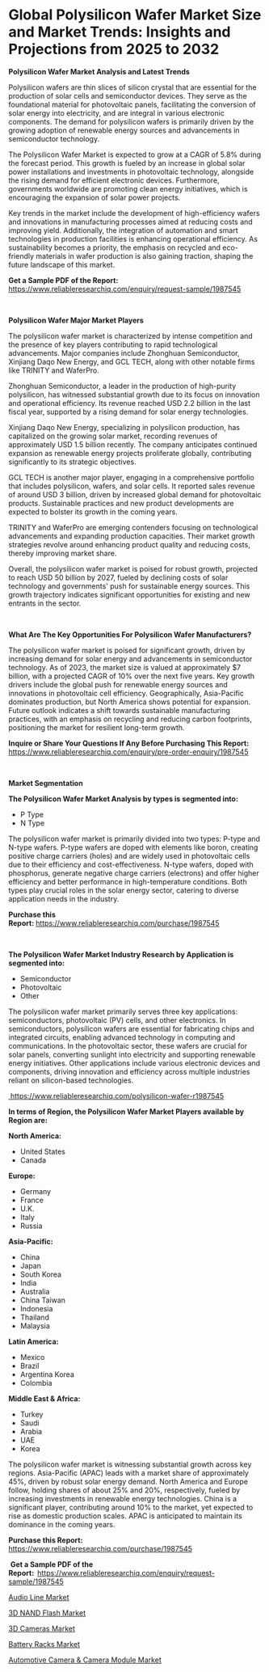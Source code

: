 <p><h1>Global Polysilicon Wafer Market Size and Market Trends: Insights and Projections from 2025 to 2032</h1></p><p><strong>Polysilicon Wafer Market Analysis and Latest Trends</strong></p>
<p><p>Polysilicon wafers are thin slices of silicon crystal that are essential for the production of solar cells and semiconductor devices. They serve as the foundational material for photovoltaic panels, facilitating the conversion of solar energy into electricity, and are integral in various electronic components. The demand for polysilicon wafers is primarily driven by the growing adoption of renewable energy sources and advancements in semiconductor technology.</p><p>The Polysilicon Wafer Market is expected to grow at a CAGR of 5.8% during the forecast period. This growth is fueled by an increase in global solar power installations and investments in photovoltaic technology, alongside the rising demand for efficient electronic devices. Furthermore, governments worldwide are promoting clean energy initiatives, which is encouraging the expansion of solar power projects. </p><p>Key trends in the market include the development of high-efficiency wafers and innovations in manufacturing processes aimed at reducing costs and improving yield. Additionally, the integration of automation and smart technologies in production facilities is enhancing operational efficiency. As sustainability becomes a priority, the emphasis on recycled and eco-friendly materials in wafer production is also gaining traction, shaping the future landscape of this market.</p></p>
<p><strong>Get a Sample PDF of the Report:&nbsp;</strong> <a href="https://www.reliableresearchiq.com/enquiry/request-sample/1987545?utm_campaign=1896&utm_medium=2&utm_source=Github&utm_content=ia&utm_term=06042025&utm_id=polysilicon-wafer">https://www.reliableresearchiq.com/enquiry/request-sample/1987545</a></p>
<p>&nbsp;</p>
<p><strong>Polysilicon Wafer Major Market Players</strong></p>
<p><p>The polysilicon wafer market is characterized by intense competition and the presence of key players contributing to rapid technological advancements. Major companies include Zhonghuan Semiconductor, Xinjiang Daqo New Energy, and GCL TECH, along with other notable firms like TRINITY and WaferPro.</p><p>Zhonghuan Semiconductor, a leader in the production of high-purity polysilicon, has witnessed substantial growth due to its focus on innovation and operational efficiency. Its revenue reached USD 2.2 billion in the last fiscal year, supported by a rising demand for solar energy technologies.</p><p>Xinjiang Daqo New Energy, specializing in polysilicon production, has capitalized on the growing solar market, recording revenues of approximately USD 1.5 billion recently. The company anticipates continued expansion as renewable energy projects proliferate globally, contributing significantly to its strategic objectives.</p><p>GCL TECH is another major player, engaging in a comprehensive portfolio that includes polysilicon, wafers, and solar cells. It reported sales revenue of around USD 3 billion, driven by increased global demand for photovoltaic products. Sustainable practices and new product developments are expected to bolster its growth in the coming years.</p><p>TRINITY and WaferPro are emerging contenders focusing on technological advancements and expanding production capacities. Their market growth strategies revolve around enhancing product quality and reducing costs, thereby improving market share.</p><p>Overall, the polysilicon wafer market is poised for robust growth, projected to reach USD 50 billion by 2027, fueled by declining costs of solar technology and governments' push for sustainable energy sources. This growth trajectory indicates significant opportunities for existing and new entrants in the sector.</p></p>
<p>&nbsp;</p>
<p><strong>What Are The Key Opportunities For Polysilicon Wafer Manufacturers?</strong></p>
<p><p>The polysilicon wafer market is poised for significant growth, driven by increasing demand for solar energy and advancements in semiconductor technology. As of 2023, the market size is valued at approximately $7 billion, with a projected CAGR of 10% over the next five years. Key growth drivers include the global push for renewable energy sources and innovations in photovoltaic cell efficiency. Geographically, Asia-Pacific dominates production, but North America shows potential for expansion. Future outlook indicates a shift towards sustainable manufacturing practices, with an emphasis on recycling and reducing carbon footprints, positioning the market for resilient long-term growth.</p></p>
<p><strong>Inquire or Share Your Questions If Any Before Purchasing This Report:</strong> <a href="https://www.reliableresearchiq.com/enquiry/pre-order-enquiry/1987545?utm_campaign=1896&utm_medium=2&utm_source=Github&utm_content=ia&utm_term=06042025&utm_id=polysilicon-wafer">https://www.reliableresearchiq.com/enquiry/pre-order-enquiry/1987545</a></p>
<p>&nbsp;</p>
<p><strong>Market Segmentation</strong></p>
<p><strong>The Polysilicon Wafer Market Analysis by types is segmented into:</strong></p>
<p><ul><li>P Type</li><li>N Type</li></ul></p>
<p><p>The polysilicon wafer market is primarily divided into two types: P-type and N-type wafers. P-type wafers are doped with elements like boron, creating positive charge carriers (holes) and are widely used in photovoltaic cells due to their efficiency and cost-effectiveness. N-type wafers, doped with phosphorus, generate negative charge carriers (electrons) and offer higher efficiency and better performance in high-temperature conditions. Both types play crucial roles in the solar energy sector, catering to diverse application needs in the industry.</p></p>
<p><strong>Purchase this Report:&nbsp;</strong><a href="https://www.reliableresearchiq.com/purchase/1987545?utm_campaign=1896&utm_medium=2&utm_source=Github&utm_content=ia&utm_term=06042025&utm_id=polysilicon-wafer">https://www.reliableresearchiq.com/purchase/1987545</a></p>
<p>&nbsp;</p>
<p><strong>The Polysilicon Wafer Market Industry Research by Application is segmented into:</strong></p>
<p><ul><li>Semiconductor</li><li>Photovoltaic</li><li>Other</li></ul></p>
<p><p>The polysilicon wafer market primarily serves three key applications: semiconductors, photovoltaic (PV) cells, and other electronics. In semiconductors, polysilicon wafers are essential for fabricating chips and integrated circuits, enabling advanced technology in computing and communications. In the photovoltaic sector, these wafers are crucial for solar panels, converting sunlight into electricity and supporting renewable energy initiatives. Other applications include various electronic devices and components, driving innovation and efficiency across multiple industries reliant on silicon-based technologies.</p></p>
<p><a href="https://www.reliableresearchiq.com/polysilicon-wafer-r1987545?utm_campaign=1896&utm_medium=2&utm_source=Github&utm_content=ia&utm_term=06042025&utm_id=polysilicon-wafer">&nbsp;https://www.reliableresearchiq.com/polysilicon-wafer-r1987545</a></p>
<p><strong>In terms of Region, the Polysilicon Wafer Market Players available by Region are:</strong></p>
<p>
    <p> <strong> North America: </strong>
        <ul>
            <li>United States</li>
            <li>Canada</li>
        </ul>
        </p> 
    <p> <strong> Europe: </strong>
        <ul>
            <li>Germany</li>
            <li>France</li>
            <li>U.K.</li>
            <li>Italy</li>
            <li>Russia</li>
        </ul>
        </p> 
    <p> <strong> Asia-Pacific: </strong>
        <ul>
            <li>China</li>
            <li>Japan</li>
            <li>South Korea</li>
            <li>India</li>
            <li>Australia</li>
            <li>China Taiwan</li>
            <li>Indonesia</li>
            <li>Thailand</li>
            <li>Malaysia</li>
        </ul>
        </p> 
    <p> <strong> Latin America: </strong>
        <ul>
            <li>Mexico</li>
            <li>Brazil</li>
            <li>Argentina Korea</li>
            <li>Colombia</li>
        </ul>
        </p> 
    <p> <strong> Middle East & Africa: </strong>
        <ul>
            <li>Turkey</li>
            <li>Saudi</li>
            <li>Arabia</li>
            <li>UAE</li>
            <li>Korea</li>
        </ul>
    </p>
    </p>
<p><p>The polysilicon wafer market is witnessing substantial growth across key regions. Asia-Pacific (APAC) leads with a market share of approximately 45%, driven by robust solar energy demand. North America and Europe follow, holding shares of about 25% and 20%, respectively, fueled by increasing investments in renewable energy technologies. China is a significant player, contributing around 10% to the market, yet expected to rise as domestic production scales. APAC is anticipated to maintain its dominance in the coming years.</p></p>
<p><strong>Purchase this Report: </strong><a href="https://www.reliableresearchiq.com/purchase/1987545?utm_campaign=1896&utm_medium=2&utm_source=Github&utm_content=ia&utm_term=06042025&utm_id=polysilicon-wafer">https://www.reliableresearchiq.com/purchase/1987545</a></p>
<p>&nbsp;<strong>Get a Sample PDF of the Report:&nbsp;&nbsp;</strong><a href="https://www.reliableresearchiq.com/enquiry/request-sample/1987545?utm_campaign=1896&utm_medium=2&utm_source=Github&utm_content=ia&utm_term=06042025&utm_id=polysilicon-wafer">https://www.reliableresearchiq.com/enquiry/request-sample/1987545</a></p>
<p><strong></strong></p>
<p><p><a href="https://github.com/roceljiabur/Market-Research-Report-List-1/blob/main/audio-line-market.md?utm_campaign=1896&utm_medium=2&utm_source=Github&utm_content=ia&utm_term=06042025&utm_id=polysilicon-wafer">Audio Line Market</a></p><p><a href="https://github.com/miehldobin1w/Market-Research-Report-List-1/blob/main/3d-nand-flash-market.md?utm_campaign=1896&utm_medium=2&utm_source=Github&utm_content=ia&utm_term=06042025&utm_id=polysilicon-wafer">3D NAND Flash Market</a></p><p><a href="https://github.com/meenafadilkh/Market-Research-Report-List-1/blob/main/3d-cameras-market.md?utm_campaign=1896&utm_medium=2&utm_source=Github&utm_content=ia&utm_term=06042025&utm_id=polysilicon-wafer">3D Cameras Market</a></p><p><a href="https://github.com/gaiusmelyna/Market-Research-Report-List-1/blob/main/battery-racks-market.md?utm_campaign=1896&utm_medium=2&utm_source=Github&utm_content=ia&utm_term=06042025&utm_id=polysilicon-wafer">Battery Racks Market</a></p><p><a href="https://github.com/pupunhez/Market-Research-Report-List-1/blob/main/automotive-camera-camera-module-market.md?utm_campaign=1896&utm_medium=2&utm_source=Github&utm_content=ia&utm_term=06042025&utm_id=polysilicon-wafer">Automotive Camera & Camera Module Market</a></p></p>